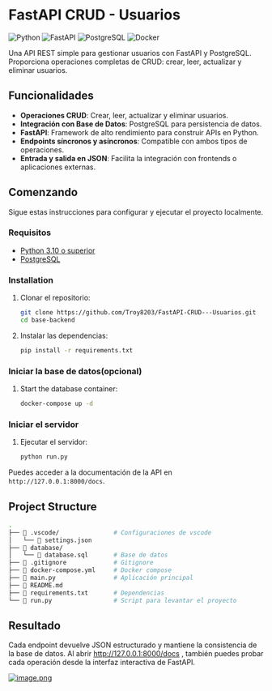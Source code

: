 # FastAPI CRUD - Usuarios

![Python](https://img.shields.io/badge/Python-3776AB?style=for-the-badge&logo=python&logoColor=white)
![FastAPI](https://img.shields.io/badge/FastAPI-009688?style=for-the-badge&logo=fastapi&logoColor=white)
![PostgreSQL](https://img.shields.io/badge/PostgreSQL-336791?style=for-the-badge&logo=postgresql&logoColor=white)
![Docker](https://img.shields.io/badge/Docker-2496ED?style=for-the-badge&logo=docker&logoColor=white)

Una API REST simple para gestionar usuarios con FastAPI y PostgreSQL. Proporciona operaciones completas de CRUD: crear, leer, actualizar y eliminar usuarios.

## Funcionalidades

- **Operaciones CRUD**: Crear, leer, actualizar y eliminar usuarios.
- **Integración con Base de Datos**: PostgreSQL para persistencia de datos.
- **FastAPI**: Framework de alto rendimiento para construir APIs en Python.
- **Endpoints síncronos y asíncronos**: Compatible con ambos tipos de operaciones.
- **Entrada y salida en JSON**: Facilita la integración con frontends o aplicaciones externas.

## Comenzando

Sigue estas instrucciones para configurar y ejecutar el proyecto localmente.

### Requisitos

- [Python 3.10 o superior](https://www.python.org/downloads/)
- [PostgreSQL](https://www.postgresql.org/download/)

### Installation

1. Clonar el repositorio:

   ```bash
   git clone https://github.com/Troy8203/FastAPI-CRUD---Usuarios.git
   cd base-backend
   ```

2. Instalar las dependencias:

   ```bash
   pip install -r requirements.txt
   ```

### Iniciar la base de datos(opcional)

1. Start the database container:
   ```bash
   docker-compose up -d
   ```

### Iniciar el servidor

1. Ejecutar el servidor:

   ```bash
   python run.py
   ```

Puedes acceder a la documentación de la API en `http://127.0.0.1:8000/docs`.

## Project Structure

```bash
.
├── 📁 .vscode/               # Configuraciones de vscode
│   └── 📄 settings.json
├── 📁 database/
│   └── 📄 database.sql       # Base de datos
├── 📄 .gitignore             # Gitignore
├── 📄 docker-compose.yml     # Docker compose
├── 📄 main.py                # Aplicación principal
├── 📄 README.md
├── 📄 requirements.txt       # Dependencias
└── 📄 run.py                 # Script para levantar el proyecto
```

## Resultado

Cada endpoint devuelve JSON estructurado y mantiene la consistencia de la base de datos. Al abrir <a href="http://127.0.0.1:8000/docs">http://127.0.0.1:8000/docs<a/> , también puedes probar cada operación desde la interfaz interactiva de FastAPI.

[![image.png](https://i.postimg.cc/HkWHHzDQ/image.png)](https://postimg.cc/vcKCtWmB)
